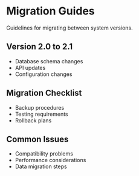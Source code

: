 # Migration Guides

Guidelines for migrating between system versions.

## Version 2.0 to 2.1
- Database schema changes
- API updates
- Configuration changes

## Migration Checklist
- Backup procedures
- Testing requirements
- Rollback plans

## Common Issues
- Compatibility problems
- Performance considerations
- Data migration steps
